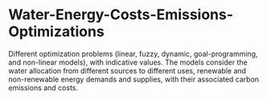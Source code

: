 # Water-Energy-Costs-Emissions-Optimizations
Different optimization problems (linear, fuzzy, dynamic, goal-programming, and non-linear models), with indicative values. The models consider the water allocation from different sources to different uses, renewable and non-renewable energy demands and supplies, with their associated carbon emissions and costs.
